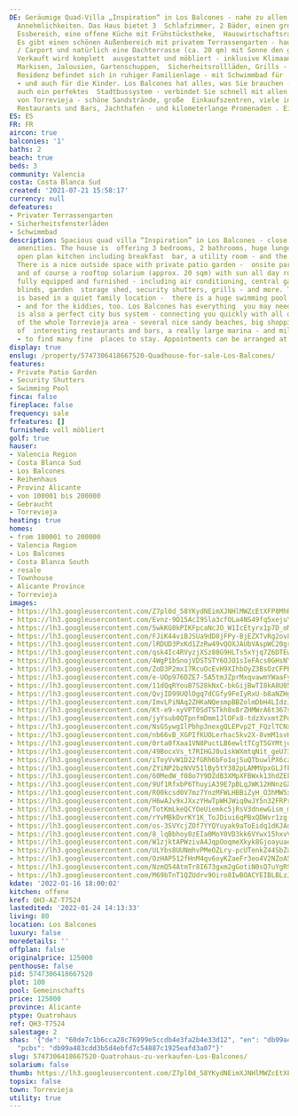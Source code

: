 ```yaml
---
DE: Geräumige Quad-Villa „Inspiration“ in Los Balcones - nahe zu allen notwendigen
  Annehmlichkeiten. Das Haus bietet 3  Schlafzimmer, 2 Bäder, einen großen Wohn- /
  Essbereich, eine offene Küche mit Frühstückstheke,  Hauswirtschaftsraum, Wintergarten.
  Es gibt einen schönen Außenbereich mit privatem Terrassengarten - hauseigener  Parkplatz
  / Carport und natürlich eine Dachterrasse (ca. 20 qm) mit Sonne den ganzen Tag.
  Verkauft wird komplett  ausgestattet und möbliert - inklusive Klimaanlage, Zentralgasheizung,
  Markisen, Jalousien, Gartenschuppen,  Sicherheitsrollläden, Grills - und mehr. Die
  Residenz befindet sich in ruhiger Familienlage - mit Schwimmbad für  Erwachsene
  - und auch für die Kinder. Los Balcones hat alles, was Sie brauchen - und es gibt
  auch ein perfektes  Stadtbussystem - verbindet Sie schnell mit allen anderen Teilen
  von Torrevieja - schöne Sandstrände, große  Einkaufszentren, viele interessante
  Restaurants und Bars, Jachthafen - und kilometerlange Promenaden . Eine gute  Wahl.
ES: ES
FR: FR
aircon: true
balconies: '1'
baths: 2
beach: true
beds: 3
community: Valencia
costa: Costa Blanca Sud
created: '2021-07-21 15:58:17'
currency: null
defeatures:
- Privater Terrassengarten
- Sicherheitsfensterläden
- Schwimmbad
description: Spacious quad villa “Inspiration” in Los Balcones - close to all needed
  amenities. The house is  offering 3 bedrooms, 2 bathrooms, huge lunge / dining area,
  open plan kitchen including breakfast  bar, a utility room - and the conservatory.
  There is a nice outside space with private patio garden -  onsite parking / carport,
  and of course a rooftop solarium (approx. 20 sqm) with sun all day round.  Sold
  fully equipped and furnished - including air conditioning, central gas, awnings,
  blinds, garden  storage shed, security shutters, grills - and more. The residence
  is based in a quiet family location -  there is a huge swimming pool for adults
  - and for the kiddies, too. Los Balcones has everything  you may need - and there
  is also a perfect city bus system - connecting you quickly with all other  part
  of the whole Torrevieja area - several nice sandy beaches, big shopping malls, lots
  of  interesting restaurants and bars, a really large marina - and miles of promenades
  - to find many fine  places to stay. Appointments can be arranged at any time.
display: true
enslug: /property/5747306418667520-Quadhouse-for-sale-Los-Balcones/
features:
- Private Patio Garden
- Security Shutters
- Swimming Pool
finca: false
fireplace: false
frequency: sale
frfeatures: []
furnished: voll möbliert
golf: true
hauser:
- Valencia Region
- Costa Blanca Sud
- Los Balcones
- Reihenhaus
- Provinz Alicante
- von 100001 bis 200000
- Gebraucht
- Torrevieja
heating: true
homes:
- from 100001 to 200000
- Valencia Region
- Los Balcones
- Costa Blanca South
- resale
- Townhouse
- Alicante Province
- Torrevieja
images:
- https://lh3.googleusercontent.com/Z7pl0d_58YKydNEimXJNHlMWZcEtXFP8MhRGDzZ1TFT2rLXCZVj-3OJO9pjNFUJvINNPfy0CWxwvIH05EH_jEzmbaxsld-aNWjg=w640-rj-e30-l100
- https://lh3.googleusercontent.com/Evnz-9D15AcI9Sla3cfOLa4NS49fq5xejuYDr8TCDmY1HxjRrCj-lG11amIe_qamGETao4PaZjZcjEHjfzYTmZVmCVuNmxdH3g=w640-rj-e30-l100
- https://lh3.googleusercontent.com/5wkKG0kPIKFpcaNcJO_W1IcEtyrx1p7D_oMfsUkUV9IMh73bV2CQz9CLgJzRM3kBeSutEYjc7LCr2uwle4oaJGjRK9Y28v_2UzU=w640-rj-e30-l100
- https://lh3.googleusercontent.com/FJiK44viBJSUa9dD8jFPy-BjEZXTvRg2ov8O3VnUuawIE4FpMzDciX6CuXsTqNtRuWAWzBQN7TByzuLEtOiC1OHqkYaPD_ttFw=w640-rj-e30-l100
- https://lh3.googleusercontent.com/lRDUD3PxKd1ZzRw49vQOXJAUbVAspWC20grGSCTv2YilDjTzlLvOZ8M9jnApCHKDSsFZ4PkOGqzTxNFolot5LjgiFxxJsYAI-cQ=w640-rj-e30-l100
- https://lh3.googleusercontent.com/qsk4Ic4RVyzjXSz80G9HLTs5xYjq7Z6DTEwq__HHX4jrDh3W1cACzTLULXki4BiWKnCVTov0VhIjpq_S18VzivItUEgwVp3y=w640-rj-e30-l100
- https://lh3.googleusercontent.com/4WgP1bSnojVDSTSTY6OJO1sIeFAcs0GHsNYvvp-A20iRHOf7J6hM9d6Tun5xPLtgZ5X0OPdazquBhzYUJmrvmddr-lvyZ1oJDA=w640-rj-e30-l100
- https://lh3.googleusercontent.com/ZoD3P2mx17RcuOcEvH9XIhbOyZ3BsOzCFPE3LMbUvCE6f3JsCggf8Zrk9FC1u_7YyjumGudSLbpWv3UW81CujJ6Y1E8QgoeejQ=w640-rj-e30-l100
- https://lh3.googleusercontent.com/e-UOp976DZE7-5A5tmJZprMxqvawmYWaaFy4cZ1E7BNxZvGr2N9y_beYFEohzZtXL1XvclDtJMiJ58bSbnEs6hHQIpKq-7lb=w640-rj-e30-l100
- https://lh3.googleusercontent.com/11dQqRYouB7S28kNxC-bkGijBwTI8kA8U05zTcOmVToy61ppRCgllOW72Iq2PMrbqCEqfGkCpuv-bR6tJ9xtOU906vIDmnTc8Q=w640-rj-e30-l100
- https://lh3.googleusercontent.com/QvjID99UQlOgq7dCGfy9FeIyRxU-b8aNZHg5jFiKuerMrKVg9SOuWRQGCXxR-MO-EYoXfSRb4TxChRIpQkZnQH5pYOTa66rf=w640-rj-e30-l100
- https://lh3.googleusercontent.com/ImvLPiNAq2ZHKaNQesmpBBZolmDbH4LIdzJwScFmyuvTjyYN62GX0rPTZZ5rHG7UQ5YMyaZjXzdiaDe9WYE5CNEheRzkfJ9z=w640-rj-e30-l100
- https://lh3.googleusercontent.com/Kt-e9-xyVPT0SdTSTkh8x8rZHMWrA6t367sKC5cLTg5V_9Sus3dLq0nWZhZdBo6CiCH-yABbKYayTW6_wJAwNJkh1C6GPJo0bQ=w640-rj-e30-l100
- https://lh3.googleusercontent.com/jyYsub0QTpnfmDmm1JlOFx8-tdzXvxmtZPdZT4aPiv3a8GkAYRy9F2h02abC94IOTJQSzHZT5iIq2GO5UH405YClrFqDzHFt3w=w640-rj-e30-l100
- https://lh3.googleusercontent.com/NsGSywgIlPbhp3nexgQLEPvp2T_FQzlTCNxTTbiImsJPTt59MkbD3F8keQaZMtopKBI9hmejMQqJRot2hc_lFP5AcJ-5Jsbb=w640-rj-e30-l100
- https://lh3.googleusercontent.com/nb66vB_XGPIfKUOLerhac5kv2X-8vmM1svHMXj6SmigDJxOamBMhPgeHLzRJ9VKGoVKmbLJ3lGUG51JMQkXIM66cbP7xLE5nHA=w640-rj-e30-l100
- https://lh3.googleusercontent.com/0rta0fXaa1VN8PuctLB6ewltTCgT5GYMtjuR0Xalq2rTKQgfqE78Fy5SbkQtnyOF2Jml5-GaDPilY6IxTuLlYFgjjKrc4tD7kw=w640-rj-e30-l100
- https://lh3.googleusercontent.com/49BocxVs_t7RIHGJ0u1skWXmtqNit_geU73OqySrHt0K2ag8xCq0Z3EuhraZTMSd3zp__w-Vc9bQnFLQRuP02AZ9E51zKQK3uw=w640-rj-e30-l100
- https://lh3.googleusercontent.com/iToyVvW1D22fGRh6bFo1ojSuQTbuwlPX6czJdnQ3q6LyvhxF4cw9huG-GmpsSjWYkpxLsNE_y5ZABoTPzo65ZkVHOPwe8oc9TQ=w640-rj-e30-l100
- https://lh3.googleusercontent.com/ZYiNP2bzNVV51lBy5tY382pLAMMVpxGLJfF_cr4rnx_k0x9XAWXlrMrduOWOWuMptaZ5iU1X3SSJMjuOaa3NBVDdh6twaVQk=w640-rj-e30-l100
- https://lh3.googleusercontent.com/60MedW_f08o7Y9DZdB3XMpXFBWxk13hdZEkcLPBYpTzzZAVLml5hmjQQmCZZUSg5KUjJsYP4L16Rf82hrMr32pepUPWg6spR=w640-rj-e30-l100
- https://lh3.googleusercontent.com/9Uf1RfxbP6ThuyiA39E7pBLqJWK12HNnzGXz7vycEDky04ZjRgXOfbqkhm3ulCzl_mFO7v4FTEmljfu5aa-r6VI7HuZaWZIBfqU=w640-rj-e30-l100
- https://lh3.googleusercontent.com/R00kcsd0V7mz7YnzMFWLHBBiZyH_O3hMW5xeXHZjLNxpbSDr9qrvmtXBj0-Z0XaF2DyxJQc1917nWILS7CM5_Wc-4TYe_nECsw=w640-rj-e30-l100
- https://lh3.googleusercontent.com/H6wAJv9xJXxzYHwTpWHJWiq0wJY5n32FRPr16zjJ6RkLygGLdi1W82jtISzbb9mRuoXEOMx_zH6wa8v0w_hKtIPtZ5OTslY4=w640-rj-e30-l100
- https://lh3.googleusercontent.com/TotKmLkeQCYOeUiemkc5jRsV3dnewGism_mEYH7F712RFaPu_ig2KaaXMozNfYo_ivyhjkVpBqN7c6XbwXH1BjNWbf9bwVBs-Q=w640-rj-e30-l100
- https://lh3.googleusercontent.com/rYvMBkDvrKY1K_ToJDiui6qPBxQDWvr1zg-4yf06Nd5uXd8PlSzNvBD_iIQuhwHLcmB7EO_9KxaJQN7TOvqThzhFukuIOlj_HG0=w640-rj-e30-l100
- https://lh3.googleusercontent.com/os-3SVYcjZOf7YYQYuyak9aToEidq1dKJAd-fkH9Msj8q0w670Kudw2rGyo1crRzQLWynbp2e-NV2HCazfucW949vEtTWTvVDrc=w640-rj-e30-l100
- https://lh3.googleusercontent.com/8_lqBbhoy0zEIa0MoY0VD3kk6VYwx15hxvV2x9-E6opgTm4VSI5Ad18fOyQumIF30UbD9acYldv08H5X5kJIIk1WGbHMFt5o=w640-rj-e30-l100
- https://lh3.googleusercontent.com/W1zjktAPWzivA4JqpOoqmeXkyk8GjoayuaebTiOpiWsyXZyJoZkSK8D38WJwNrJDDpwBhTMJkopxWJyF_bIp1aRU59I2Pxmgwg=w640-rj-e30-l100
- https://lh3.googleusercontent.com/ULYbs8UUNmhvPMeOZLry-pcUTenkZ44SbZa_poT4SgK32r2j4sbwKCI8nc1cqpLCc1-vhZo2FztPZKHsjFPPloGzikXZk9ntsNw=w640-rj-e30-l100
- https://lh3.googleusercontent.com/OzHAP512fHnM4qv6oyKZaeFr3eo4V2NZoA5N_wrapCPp4HObD7C1rmaot2EbEjTCx53f2oC8npgGZxUX-WglVvDluCc8ue8DAGA=w640-rj-e30-l100
- https://lh3.googleusercontent.com/NzmQ54AtmTr8I673gxm2gGotiN0sQ7uYgRS-LTBtkf8qLq2T8iGr_2LQX4OHJMcTSI36GY295oCUo1fvQnk--AK4Vnqov6ApUA=w640-rj-e30-l100
- https://lh3.googleusercontent.com/M69bTnT1QZUdrv9Oiro8IwBOACYEIBLBLzJTOIzGr0A43OofIeGEaBUpNWAoCG_ce2AnyxCxMZTbtjkMegH0Duez1erCtEqZEA=w640-rj-e30-l100
kdate: '2022-01-16 18:00:02'
kitchen: offene
kref: QH3-AZ-T7524
lastedited: '2022-01-24 14:13:33'
living: 80
location: Los Balcones
luxury: false
moredetails: ''
offplan: false
originalprice: 125000
penthouse: false
pid: 5747306418667520
plot: 100
pool: Gemeinschafts
price: 125000
province: Alicante
ptype: Quatrohaus
ref: QH3-T7524
salestage: 2
shas: '{"de": "60de7c1b6cca28c76999e5ccdb4e3fa2b4e33d12", "en": "db99a483cdd3b5d4ebfd7c54887c1925eafd3a07",
  "pcbs": "db99a483cdd3b5d4ebfd7c54887c1925eafd3a07"}'
slug: 5747306418667520-Quatrohaus-zu-verkaufen-Los-Balcones/
solarium: false
thumb: https://lh3.googleusercontent.com/Z7pl0d_58YKydNEimXJNHlMWZcEtXFP8MhRGDzZ1TFT2rLXCZVj-3OJO9pjNFUJvINNPfy0CWxwvIH05EH_jEzmbaxsld-aNWjg=w400-h240-n-rj-e30-l100
topsix: false
town: Torrevieja
utility: true
---
```

